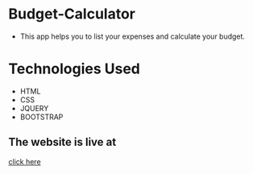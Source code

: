# Budget-Calculator
- This app helps you to list your expenses and calculate your budget.

# Technologies Used

- HTML
- CSS
- JQUERY
- BOOTSTRAP

## The website is live at 
[click here](https://muskan18.github.io/Budget-Calculator/)

